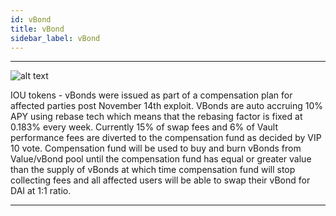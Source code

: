 ```yaml
---
id: vBond
title: vBond
sidebar_label: vBond
---
```




---
![alt text](https://github.com/valuedefi/valuedefi-docs/blob/master/docs/img/VBOND_LOGO.png?raw=true)

IOU tokens - vBonds were issued as part of a compensation plan for affected parties post November 14th exploit. 
VBonds are auto accruing 10% APY using rebase tech which means that the rebasing factor is fixed at 0.183% every week. 
Currently 15% of swap fees and 6% of Vault performance fees are diverted to the compensation fund as decided by VIP 10 vote. 
Compensation fund will be used to buy and burn vBonds from Value/vBond pool until the compensation fund has equal or
greater value than the supply of vBonds at which time compensation fund will stop collecting fees and
all affected users will be able to swap their vBond for DAI at 1:1 ratio.


---




